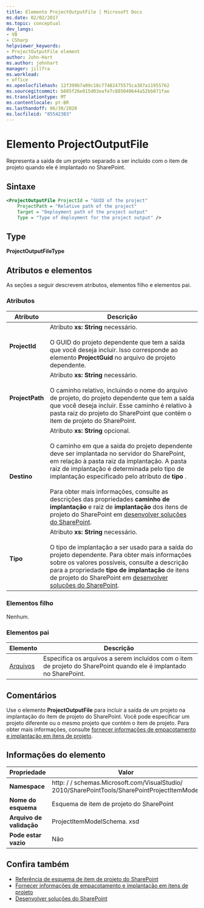 ```yaml
---
title: Elemento ProjectOutputFile | Microsoft Docs
ms.date: 02/02/2017
ms.topic: conceptual
dev_langs:
- VB
- CSharp
helpviewer_keywords:
- ProjectOutputFile element
author: John-Hart
ms.author: johnhart
manager: jillfra
ms.workload:
- office
ms.openlocfilehash: 12f399b7a09c18c77482475575ca387a11955762
ms.sourcegitcommit: b885f26e015d03eafe7c885040644a52bb071fae
ms.translationtype: MT
ms.contentlocale: pt-BR
ms.lasthandoff: 06/30/2020
ms.locfileid: "85542383"
---
```

# <a name="projectoutputfile-element"></a>Elemento ProjectOutputFile
  Representa a saída de um projeto separado a ser incluído com o item de projeto quando ele é implantado no SharePoint.

## <a name="syntax"></a>Sintaxe

```xml
<ProjectOutputFile ProjectId = "GUID of the project"
    ProjectPath = "Relative path of the project"
    Target = "Deployment path of the project output"
    Type = "Type of deployment for the project output" />
```

## <a name="type"></a>Type
 **ProjectOutputFileType**

## <a name="attributes-and-elements"></a>Atributos e elementos
 As seções a seguir descrevem atributos, elementos filho e elementos pai.

### <a name="attributes"></a>Atributos

|Atributo|Descrição|
|---------------|-----------------|
|**ProjectId**|Atributo **xs: String** necessário.<br /><br /> O GUID do projeto dependente que tem a saída que você deseja incluir. Isso corresponde ao elemento **ProjectGuid** no arquivo de projeto dependente.|
|**ProjectPath**|Atributo **xs: String** necessário.<br /><br /> O caminho relativo, incluindo o nome do arquivo de projeto, do projeto dependente que tem a saída que você deseja incluir. Esse caminho é relativo à pasta raiz do projeto do SharePoint que contém o item de projeto do SharePoint.|
|**Destino**|Atributo **xs: String** opcional.<br /><br /> O caminho em que a saída do projeto dependente deve ser implantada no servidor do SharePoint, em relação à pasta raiz da implantação. A pasta raiz de implantação é determinada pelo tipo de implantação especificado pelo atributo de **tipo** .<br /><br /> Para obter mais informações, consulte as descrições das propriedades **caminho de implantação** e raiz de **implantação** dos itens de projeto do SharePoint em [desenvolver soluções do SharePoint](../sharepoint/developing-sharepoint-solutions.md).|
|**Tipo**|Atributo **xs: String** necessário.<br /><br /> O tipo de implantação a ser usado para a saída do projeto dependente. Para obter mais informações sobre os valores possíveis, consulte a descrição para a propriedade **tipo de implantação** de itens de projeto do SharePoint em [desenvolver soluções do SharePoint](../sharepoint/developing-sharepoint-solutions.md).|

### <a name="child-elements"></a>Elementos filho
 Nenhum.

### <a name="parent-elements"></a>Elementos pai

|Elemento|Descrição|
|-------------|-----------------|
|[Arquivos](../sharepoint/files-element.md)|Especifica os arquivos a serem incluídos com o item de projeto do SharePoint quando ele é implantado no SharePoint.|

## <a name="remarks"></a>Comentários
 Use o elemento **ProjectOutputFile** para incluir a saída de um projeto na implantação do item de projeto do SharePoint. Você pode especificar um projeto diferente ou o mesmo projeto que contém o item de projeto. Para obter mais informações, consulte [fornecer informações de empacotamento e implantação em itens de projeto](../sharepoint/providing-packaging-and-deployment-information-in-project-items.md).

## <a name="element-information"></a>Informações do elemento

|Propriedade|Valor|
|-|-|
|**Namespace**|http: \/ \/ schemas.Microsoft.com/VisualStudio/<br>2010/SharePointTools/SharePointProjectItemModel|
|**Nome do esquema**|Esquema de item de projeto do SharePoint|
|**Arquivo de validação**|ProjectItemModelSchema. xsd|
|**Pode estar vazio**|Não|

## <a name="see-also"></a>Confira também
- [Referência de esquema de item de projeto do SharePoint](../sharepoint/sharepoint-project-item-schema-reference.md)
- [Fornecer informações de empacotamento e implantação em itens de projeto](../sharepoint/providing-packaging-and-deployment-information-in-project-items.md)
- [Desenvolver soluções do SharePoint](../sharepoint/developing-sharepoint-solutions.md)

